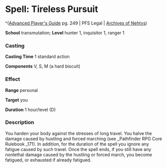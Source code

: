 # Spell: Tireless Pursuit

^([Advanced Player's Guide][ss-tireless-pursuit] pg. 249 | PFS Legal | [Archives of Nehtys][sn-tireless-pursuit])

**School** transmutation; **Level** hunter 1, inquisitor 1, ranger 1

### Casting

**Casting Time** 1 standard action

**Components** V, S, M (a hard biscuit)

### Effect

**Range** personal

**Target** you

**Duration** 1 hour/level (D)

### Description

You harden your body against the stresses of long travel. You halve the damage caused by hustling and forced marching (see _Pathfinder RPG Core Rulebook _171). In addition, for the duration of the spell you ignore any fatigue caused by such travel. Once the spell ends, if you still have any nonlethal damage caused by the hustling or forced march, you become fatigued, or exhausted if already fatigued.

[ss-tireless-pursuit]: http://paizo.com/pathfinderRPG/v57
[sn-tireless-pursuit]: http://www.archivesofnethys.com/SpellDisplay.aspx?ItemName=Tireless%20Pursuit